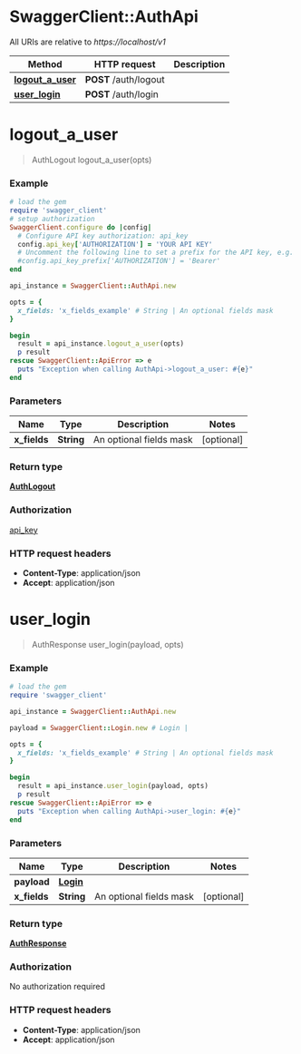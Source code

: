 # SwaggerClient::AuthApi

All URIs are relative to *https://localhost/v1*

Method | HTTP request | Description
------------- | ------------- | -------------
[**logout_a_user**](AuthApi.md#logout_a_user) | **POST** /auth/logout | 
[**user_login**](AuthApi.md#user_login) | **POST** /auth/login | 


# **logout_a_user**
> AuthLogout logout_a_user(opts)



### Example
```ruby
# load the gem
require 'swagger_client'
# setup authorization
SwaggerClient.configure do |config|
  # Configure API key authorization: api_key
  config.api_key['AUTHORIZATION'] = 'YOUR API KEY'
  # Uncomment the following line to set a prefix for the API key, e.g. 'Bearer' (defaults to nil)
  #config.api_key_prefix['AUTHORIZATION'] = 'Bearer'
end

api_instance = SwaggerClient::AuthApi.new

opts = { 
  x_fields: 'x_fields_example' # String | An optional fields mask
}

begin
  result = api_instance.logout_a_user(opts)
  p result
rescue SwaggerClient::ApiError => e
  puts "Exception when calling AuthApi->logout_a_user: #{e}"
end
```

### Parameters

Name | Type | Description  | Notes
------------- | ------------- | ------------- | -------------
 **x_fields** | **String**| An optional fields mask | [optional] 

### Return type

[**AuthLogout**](AuthLogout.md)

### Authorization

[api_key](../README.md#api_key)

### HTTP request headers

 - **Content-Type**: application/json
 - **Accept**: application/json



# **user_login**
> AuthResponse user_login(payload, opts)



### Example
```ruby
# load the gem
require 'swagger_client'

api_instance = SwaggerClient::AuthApi.new

payload = SwaggerClient::Login.new # Login | 

opts = { 
  x_fields: 'x_fields_example' # String | An optional fields mask
}

begin
  result = api_instance.user_login(payload, opts)
  p result
rescue SwaggerClient::ApiError => e
  puts "Exception when calling AuthApi->user_login: #{e}"
end
```

### Parameters

Name | Type | Description  | Notes
------------- | ------------- | ------------- | -------------
 **payload** | [**Login**](Login.md)|  | 
 **x_fields** | **String**| An optional fields mask | [optional] 

### Return type

[**AuthResponse**](AuthResponse.md)

### Authorization

No authorization required

### HTTP request headers

 - **Content-Type**: application/json
 - **Accept**: application/json



